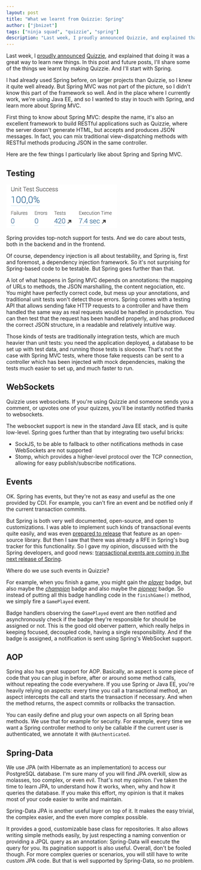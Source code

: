 ```yaml
---
layout: post
title: "What we learnt from Quizzie: Spring"
author: ["jbnizet"]
tags: ["ninja squad", "quizzie", "spring"]
description: "Last week, I proudly announced Quizzie, and explained that doing it was a great way to learn new things. In this post and future posts, I'll share some of the things we learnt by making Quizzie. And I'll start with Spring."
---
```


Last week, I [proudly announced](/2015/03/03/quizzie-announcement/) [Quizzie](https://quizzie.io), and 
explained that doing it was a great way to learn new things. In this post and future posts, I'll share some of the things we learnt
by making Quizzie. And I'll start with Spring.

I had already used Spring before, on larger projects than Quizzie, so I knew it quite well already. But Spring MVC was not part of the picture,
so I didn't know this part of the framework so well. And in the place where I currently work, we're using Java EE, and so I wanted
to stay in touch with Spring, and learn more about Spring MVC.

First thing to know about Spring MVC: despite the name, it's also an excellent framework to build RESTful applications such as Quizzie,
where the server doesn't generate HTML, but accepts and produces JSON messages. In fact, you can mix traditional view-dispatching methods
with RESTful methods producing JSON in the same controller.

Here are the few things I particularly like about Spring and Spring MVC.

## Testing

![Test results in SonarQube](/assets/images/quizzie/test-results.png)

Spring provides top-notch support for tests. And we do care about tests, both in the backend and in the frontend.

Of course, dependency injection is all about testability, and Spring is, first and foremost,
a dependency injection framework. So it's not surprising for Spring-based code to be testable. But Spring goes further than that.

A lot of what happens in Spring MVC depends on annotations: the mapping of URLs to methods, the
JSON marshalling, the content negociation, etc. You might have perfectly correct code, but mess up your annotations, and traditional
unit tests won't detect those errors. Spring comes with a testing API that allows sending fake HTTP requests to a controller
and have them handled the same way as real requests would be handled in production. You can then test that the request has been handled
properly, and has produced the correct JSON structure, in a readable and relatively intuitive way.

Those kinds of tests are traditionally integration tests, which are much heavier than unit tests: you need the application
deployed, a database to be set up with test data, and running those tests is sloooow. That's not the case with Spring MVC tests, where
those fake requests can be sent to a controller which has been injected with mock dependencies, making the tests much easier to set up,
and much faster to run.

## WebSockets

Quizzie uses websockets. If you're using Quizzie and someone sends you a comment, or upvotes one of your quizzes,
you'll be instantly notified thanks to websockets.

The websocket support is new in the standard Java EE stack, and is quite low-level. Spring goes further than that
by integrating two useful bricks:

  - SockJS, to be able to fallback to other notifications methods in case WebSockets are not supported
  - Stomp, which provides a higher-level protocol over the TCP connection, allowing for easy publish/subscribe notifications.

## Events

OK. Spring has events, but they're not as easy and useful as the one provided by CDI. For example, you can't fire an event and be notified
only if the current transaction commits.

But Spring is both very well documented, open-source, and open to customizations. I was able to implement
such kinds of transactional events quite easily, and was even [prepared to release](https://github.com/Ninja-Squad/spring-events/pull/1) that feature as an open-source library.
But then I saw that there was already a RFE in Spring's bug tracker for this functionality. So I gave my opinion, discussed with
the Spring developers, and good news: [transactional events are coming in the next release of Spring](https://spring.io/blog/2015/02/11/better-application-events-in-spring-framework-4-2).

Where do we use such events in Quizzie?

For example, when you finish a game, you might gain the [*player*](https://quizzie.io/badges/player) badge, but also maybe the
[*champion*](https://quizzie.io/badges/champion) badge and also maybe the [*pioneer*](https://quizzie.io/badges/pioneer) badge.
So instead of putting all this badge handling code in the `finishGame()` method, we simply fire a `GamePlayed` event.

Badge handlers observing the `GamePlayed` event are then notified and asynchronously check if the badge they're responsible for should be assigned or not.
This is the good old oberver pattern, which really helps in keeping focused, decoupled code, having a single responsibility. And if the badge is assigned,
a notification is sent using Spring's WebSocket support.

## AOP

Spring also has great support for AOP. Basically, an aspect is some piece of code that you can plug in before, after or around some method calls,
without repeating the code everywhere. If you use Spring or Java EE, you're heavily relying on aspects: every time you call a transactional method,
an aspect intercepts the call and starts the transaction if necessary. And when the method returns, the aspect commits or rollbacks the transaction.

You can easily define and plug your own aspects on all Spring bean methods. We use that for example for security. For example, every time we want a
Spring controller method to only be callable if the current user is authenticated, we annotate it with `@Authenticated`.

## Spring-Data

We use JPA (with Hibernate as an implementation) to access our PostgreSQL database. I'm sure many of you will find JPA overkill, slow as molasses,
too complex, or even evil. That's not my opinion. I've taken the time to learn JPA, to understand how it works, when, why and how it queries the database.
If you make this effort, my opinion is that it makes most of your code easier to write and maintain.

Spring-Data JPA is another useful layer on top of it. It makes the easy trivial, the complex easier, and the even more complex possible.

It provides a good, customizable base class for repositories. It also allows writing simple methods easily, by just respecting a naming convention
or providing a JPQL query as an annotation: Spring-Data will execute the query for you.
Its pagination support is also useful. Overall, don't be fooled though. For more complex queries or scenarios, you will still have to write custom
JPA code. But that is well supported by Spring-Data, so no problem.
